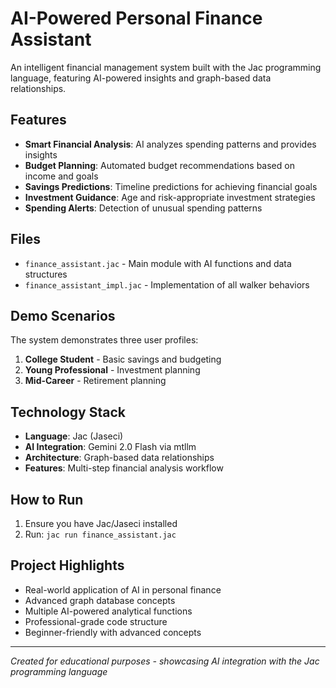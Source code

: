 # AI-Powered Personal Finance Assistant

An intelligent financial management system built with the Jac programming language, featuring AI-powered insights and graph-based data relationships.

## Features

- **Smart Financial Analysis**: AI analyzes spending patterns and provides insights
- **Budget Planning**: Automated budget recommendations based on income and goals
- **Savings Predictions**: Timeline predictions for achieving financial goals
- **Investment Guidance**: Age and risk-appropriate investment strategies
- **Spending Alerts**: Detection of unusual spending patterns

## Files

- `finance_assistant.jac` - Main module with AI functions and data structures
- `finance_assistant_impl.jac` - Implementation of all walker behaviors

## Demo Scenarios

The system demonstrates three user profiles:
1. **College Student** - Basic savings and budgeting
2. **Young Professional** - Investment planning
3. **Mid-Career** - Retirement planning

## Technology Stack

- **Language**: Jac (Jaseci)
- **AI Integration**: Gemini 2.0 Flash via mtllm
- **Architecture**: Graph-based data relationships
- **Features**: Multi-step financial analysis workflow

## How to Run

1. Ensure you have Jac/Jaseci installed
2. Run: `jac run finance_assistant.jac`

## Project Highlights

- Real-world application of AI in personal finance
- Advanced graph database concepts
- Multiple AI-powered analytical functions
- Professional-grade code structure
- Beginner-friendly with advanced concepts

---
*Created for educational purposes - showcasing AI integration with the Jac programming language*
